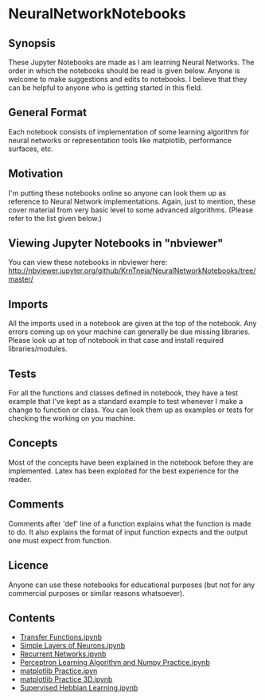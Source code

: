 # NeuralNetworkNotebooks

## Synopsis

These Jupyter Notebooks are made as I am learning Neural Networks. The order in which the notebooks should be read is given below. Anyone is welcome to make suggestions and edits to notebooks. I believe that they can be helpful to anyone who is getting started in this field. 

## General Format

Each notebook consists of implementation of some learning algorithm for neural networks or representation tools like matplotlib, performance surfaces, etc.

## Motivation

I'm putting these notebooks online so anyone can look them up as reference to Neural Network implementations. Again, just to mention, these cover material from very basic level to some advanced algorithms. (Please refer to the list given below.)

## Viewing Jupyter Notebooks in "nbviewer"

You can view these notebooks in nbviewer here: http://nbviewer.jupyter.org/github/KrnTneja/NeuralNetworkNotebooks/tree/master/

## Imports

All the imports used in a notebook are given at the top of the notebook. Any errors coming up on your machine can generally be due missing libraries. Please look up at top of notebook in that case and install required libraries/modules.

## Tests

For all the functions and classes defined in notebook, they have a test example that I've kept as a standard example to test whenever I make a change to function or class. You can look them up as examples or tests for checking the working on you machine. 

## Concepts

Most of the concepts have been explained in the notebook before they are implemented. Latex has been exploited for the best experience for the reader.

## Comments

Comments after 'def' line of a function explains what the function is made to do. It also explains the format of input function expects and the output one must expect from function.

## Licence

Anyone can use these notebooks for educational purposes (but not for any commercial purposes or similar reasons whatsoever).

## Contents

<ul>
<li><a href="https://github.com/KrnTneja/NeuralNetworkNotebooks/blob/master/Transfer%20Functions.ipynb">Transfer Functions.ipynb</a></li>
<li><a href="https://github.com/KrnTneja/NeuralNetworkNotebooks/blob/master/Simple%20Layers%20of%20Neurons.ipynb">Simple Layers of Neurons.ipynb</a></li>
<li><a href= "https://github.com/KrnTneja/NeuralNetworkNotebooks/blob/master/Recurrent%20Networks.ipynb">Recurrent Networks.ipynb</a></li>
<li><a href= "https://github.com/KrnTneja/NeuralNetworkNotebooks/blob/master/Perceptron%20Learning%20Algorithm%20and%20Numpy%20Practice.ipynb">Perceptron Learning Algorithm and Numpy Practice.ipynb</a></li>
<li><a href= "https://github.com/KrnTneja/NeuralNetworkNotebooks/blob/master/matplotlib%20Practice.ipynb">matplotlib Practice.ipyn</a></li>
<li><a href= "https://github.com/KrnTneja/NeuralNetworkNotebooks/blob/master/matplotlib%20Practice%203D.ipynb">matplotlib Practice 3D.ipynb</a></li>
<li><a href= "https://github.com/KrnTneja/NeuralNetworkNotebooks/blob/master/Supervised%20Hebbian%20Learning.ipynb">Supervised Hebbian Learning.ipynb</a></li>
</ul>
